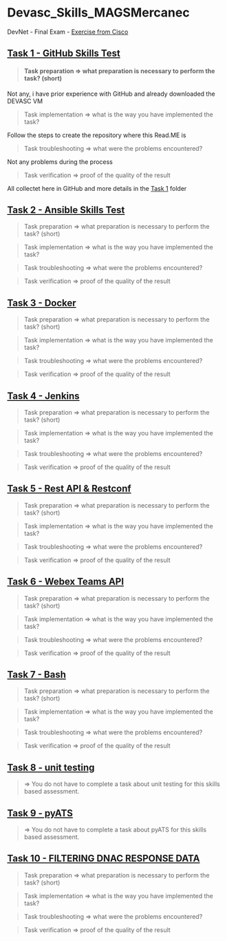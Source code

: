 # Devasc_Skills_MAGSMercanec

DevNet - Final Exam - [Exercise from Cisco](https://docs.google.com/document/d/1usUhtS76dZQSbQqyUE00BgbXKQL4wa1HsYsGF1rKudY/edit)

## [Task 1 - GitHub Skills Test](/Devasc_Skills/Task%201%20-%20GitHub%20Skills%20Test)

> #### Task preparation => what preparation is necessary to perform the task? (short)

Not any, i have prior experience with GitHub and already downloaded the DEVASC VM

> Task implementation => what is the way you have implemented the task?

Follow the steps to create the repository where this Read.ME is

> Task troubleshooting => what were the problems encountered?

Not any problems during the process

> Task verification => proof of the quality of the result

All collectet here in GitHub and more details in the [Task 1](https://github.com/MAGS-GH/Devasc_Skills_MAGSMercanec/tree/main/Devasc_Skills/Task%201%20-%20GitHub%20Skills%20Test) folder

## [Task 2 - Ansible Skills Test](/Devasc_Skills/Task%202%20-%20Ansible%20Skills)

> Task preparation => what preparation is necessary to perform the task? (short)

> Task implementation => what is the way you have implemented the task?

> Task troubleshooting => what were the problems encountered?

> Task verification => proof of the quality of the result

## [Task 3 - Docker](/Devasc_Skills/Task%203%20-%20Docker)

> Task preparation => what preparation is necessary to perform the task? (short)

> Task implementation => what is the way you have implemented the task?

> Task troubleshooting => what were the problems encountered?

> Task verification => proof of the quality of the result

## [Task 4 - Jenkins](/Devasc_Skills/Task-2-Jenkins)

> Task preparation => what preparation is necessary to perform the task? (short)

> Task implementation => what is the way you have implemented the task?

> Task troubleshooting => what were the problems encountered?

> Task verification => proof of the quality of the result

## [Task 5 - Rest API & Restconf](/Devasc_Skills/Task%205%20-%20Rest%20API%20&%20Restconf)

> Task preparation => what preparation is necessary to perform the task? (short)

> Task implementation => what is the way you have implemented the task?

> Task troubleshooting => what were the problems encountered?

> Task verification => proof of the quality of the result

## [Task 6 - Webex Teams API](/Devasc_Skills/Task%206%20-%20Webex%20Teams%20API)

> Task preparation => what preparation is necessary to perform the task? (short)

> Task implementation => what is the way you have implemented the task?

> Task troubleshooting => what were the problems encountered?

> Task verification => proof of the quality of the result

## [Task 7 - Bash](/Devasc_Skills/Task%207%20-%20Bash)

> Task preparation => what preparation is necessary to perform the task? (short)

> Task implementation => what is the way you have implemented the task?

> Task troubleshooting => what were the problems encountered?

> Task verification => proof of the quality of the result

## [Task 8 - unit testing](/Devasc_Skills/Task%208%20-%20unit%20testing)

> => You do not have to complete a task about unit testing for this skills based assessment.

## [Task 9 - pyATS](/Devasc_Skills/Task%209%20-%20pyATS)

> => You do not have to complete a task about pyATS for this skills based assessment.

## [Task 10 - FILTERING DNAC RESPONSE DATA](/Devasc_Skills/Task%2010%20-%20FILTERING%20DNAC%20RESPONSE%20DATA)

> Task preparation => what preparation is necessary to perform the task? (short)

> Task implementation => what is the way you have implemented the task?

> Task troubleshooting => what were the problems encountered?

> Task verification => proof of the quality of the result
